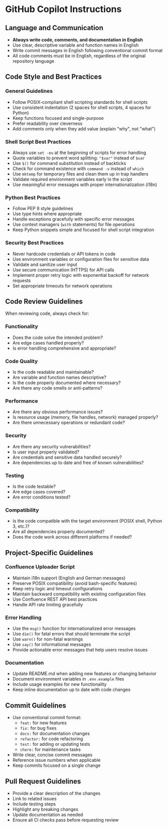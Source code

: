 # GitHub Copilot Instructions

## Language and Communication

- **Always write code, comments, and documentation in English**
- Use clear, descriptive variable and function names in English
- Write commit messages in English following conventional commit format
- All code comments must be in English, regardless of the original repository language

## Code Style and Best Practices

### General Guidelines

- Follow POSIX-compliant shell scripting standards for shell scripts
- Use consistent indentation (2 spaces for shell scripts, 4 spaces for Python)
- Keep functions focused and single-purpose
- Prefer readability over cleverness
- Add comments only when they add value (explain "why", not "what")

### Shell Script Best Practices

- Always use `set -eu` at the beginning of scripts for error handling
- Quote variables to prevent word splitting: `"$var"` instead of `$var`
- Use `$()` for command substitution instead of backticks
- Check for command existence with `command -v` instead of `which`
- Use `mktemp` for temporary files and clean them up in trap handlers
- Validate required environment variables early in the script
- Use meaningful error messages with proper internationalization (i18n)

### Python Best Practices

- Follow PEP 8 style guidelines
- Use type hints where appropriate
- Handle exceptions gracefully with specific error messages
- Use context managers (`with` statements) for file operations
- Keep Python snippets simple and focused for shell script integration

### Security Best Practices

- Never hardcode credentials or API tokens in code
- Use environment variables or configuration files for sensitive data
- Validate and sanitize user input
- Use secure communication (HTTPS) for API calls
- Implement proper retry logic with exponential backoff for network requests
- Set appropriate timeouts for network operations

## Code Review Guidelines

When reviewing code, always check for:

### Functionality
- Does the code solve the intended problem?
- Are edge cases handled properly?
- Is error handling comprehensive and appropriate?

### Code Quality
- Is the code readable and maintainable?
- Are variable and function names descriptive?
- Is the code properly documented where necessary?
- Are there any code smells or anti-patterns?

### Performance
- Are there any obvious performance issues?
- Is resource usage (memory, file handles, network) managed properly?
- Are there unnecessary operations or redundant code?

### Security
- Are there any security vulnerabilities?
- Is user input properly validated?
- Are credentials and sensitive data handled securely?
- Are dependencies up to date and free of known vulnerabilities?

### Testing
- Is the code testable?
- Are edge cases covered?
- Are error conditions tested?

### Compatibility
- Is the code compatible with the target environment (POSIX shell, Python 3, etc.)?
- Are all dependencies properly documented?
- Does the code work across different platforms if needed?

## Project-Specific Guidelines

### Confluence Uploader Script

- Maintain i18n support (English and German messages)
- Preserve POSIX compatibility (avoid bash-specific features)
- Keep retry logic and timeout configurations
- Maintain backward compatibility with existing configuration files
- Use Confluence REST API best practices
- Handle API rate limiting gracefully

### Error Handling

- Use the `msg()` function for internationalized error messages
- Use `die()` for fatal errors that should terminate the script
- Use `warn()` for non-fatal warnings
- Use `say()` for informational messages
- Provide actionable error messages that help users resolve issues

### Documentation

- Update README.md when adding new features or changing behavior
- Document environment variables in `.env.example` files
- Include usage examples for new functionality
- Keep inline documentation up to date with code changes

## Commit Guidelines

- Use conventional commit format:
  - `feat:` for new features
  - `fix:` for bug fixes
  - `docs:` for documentation changes
  - `refactor:` for code refactoring
  - `test:` for adding or updating tests
  - `chore:` for maintenance tasks
- Write clear, concise commit messages
- Reference issue numbers when applicable
- Keep commits focused on a single change

## Pull Request Guidelines

- Provide a clear description of the changes
- Link to related issues
- Include testing steps
- Highlight any breaking changes
- Update documentation as needed
- Ensure all CI checks pass before requesting review
